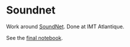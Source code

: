 # Soundnet

Work around [SoundNet](https://soundnet.csail.mit.edu/). Done at IMT Atlantique.

See the [final notebook](./Soundnet_Project_Plumail_Rakotoarivony.ipynb).
